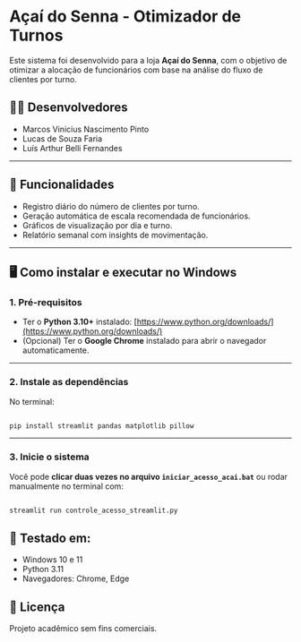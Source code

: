 # Açaí do Senna - Otimizador de Turnos

Este sistema foi desenvolvido para a loja **Açaí do Senna**, com o objetivo de otimizar a alocação de funcionários com base na análise do fluxo de clientes por turno.

## 👨‍💻 Desenvolvedores
- Marcos Vinicius Nascimento Pinto
- Lucas de Souza Faria
- Luís Arthur Belli Fernandes

---------------------------------------------------------------------------------------

## 🚀 Funcionalidades
- Registro diário do número de clientes por turno.
- Geração automática de escala recomendada de funcionários.
- Gráficos de visualização por dia e turno.
- Relatório semanal com insights de movimentação.

---------------------------------------------------------------------------------------

## 🖥️ Como instalar e executar no Windows

### 1. Pré-requisitos

- Ter o **Python 3.10+** instalado: [https://www.python.org/downloads/](https://www.python.org/downloads/)
- (Opcional) Ter o **Google Chrome** instalado para abrir o navegador automaticamente.

---------------------------------------------------------------------------------------

### 2. Instale as dependências

No terminal:

``` bash

pip install streamlit pandas matplotlib pillow

```

---------------------------------------------------------------------------------------

### 3. Inicie o sistema

Você pode **clicar duas vezes no arquivo `iniciar_acesso_acai.bat`** ou rodar manualmente no terminal com:

``` bash

streamlit run controle_acesso_streamlit.py

```

## 🧪 Testado em:
- Windows 10 e 11
- Python 3.11
- Navegadores: Chrome, Edge

## 📂 Licença

Projeto acadêmico sem fins comerciais.
